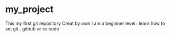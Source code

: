 # my_project
This my first git repository
Creat by own 
I am a beginner level
i learn how to set git , github or vs code
